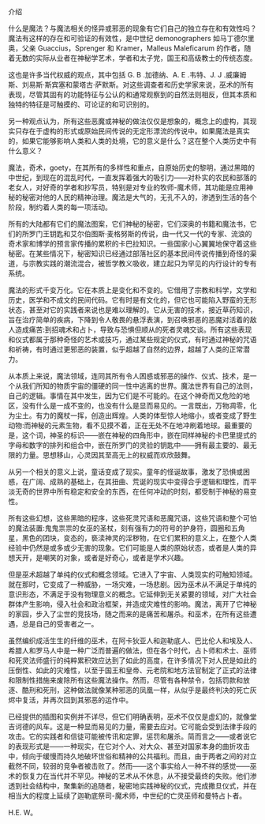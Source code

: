 

介绍

什么是魔法？与魔法相关的怪异或邪恶的现象有它们自己的独立存在和有效性吗？魔法有这样的存在和可验证的有效性，是中世纪 demonographers 如马丁德尔里奥，父亲 Guaccius，Sprenger 和 Kramer，Malleus Maleficarum 的作者，随着无数的实际从业者在神秘学艺术，学者和太子党，国王和高级教士的传统态度。

这也是许多当代权威的观点，其中包括 G. B .加德纳、A. E .韦特、J. J .威廉姆斯、刘易斯·斯宾塞和蒙塔古·萨默斯。对这些调查者和历史学家来说，巫术的所有表现，尽管其固有的功能特征与公认的和通常观察到的自然法则相反，但其本质和独特的特征是可触摸的、可论证的和可识别的。

另一种观点认为，所有这些恶魔或神秘的做法仅仅是想象的，概念上的虚构，其现实只存在于虚构的形式或原始民间传说的无定形漂流的传说中。如果魔法是真实的，如果它能够影响人类和人类的处境，它的意义是什么？这在整个人类历史中有什么意义？

魔法，奇术，goety，在其所有的多样性和重点，自原始历史的黎明，通过黑暗的中世纪，到现在的混乱时代，一直发挥着强大的吸引力——对朴实的农民和部落的老女人，对好奇的学者和抄写员，特别是对专业的牧师-魔术师，其功能是应用神秘的秘密对他的人民的精神治理。魔法是大气的，无孔不入的，渗透到生活的各个阶段，制约着人类的每一项活动。

所有的大陆都有它们的魔法图案，它们神秘的秘密，它们深奥的书籍和魔法书，它们的所罗门王钥匙和艾尔伯图斯·麦格努斯的传说，由一代又一代的专家、流浪的奇术家和博学的预言家传播的累积的卡巴拉知识。一些国家小心翼翼地保守着这些秘密。在某些情况下，秘密知识已经通过部落社区的基本民间传说传播到奇怪的渠道，与宗教实践的潮流混合，被哲学教义吸收，建立起只为罕见的内行设计的专有系统。

魔法的形式千变万化。它在本质上是变化和不变的。它借用了宗教和科学，文学和历史，医学和不成文的民间代码。它有时是有文化的，但它也可能陷入野蛮的无形状态，甚至对它的实践者来说也是难以理解的。它从无害的技术，接近草药知识，旨在治疗简单的疾病，下降到令人敬畏的悬浮表演，到召唤邪恶的恶魔对活着的敌人造成痛苦:到招魂术和占卜，导致与恐惧但顺从的死者灵魂交谈。所有这些表现和仪式都属于那种奇怪的艺术或技巧，通过某些规定的仪式，有时通过神秘的咒语和祈祷，有时通过更邪恶的装置，似乎超越了自然的边界，超越了人类的正常潜力。

从本质上来说，魔法领域，连同其所有令人困惑或邪恶的操作、仪式、技术，是一个从我们所知的物质宇宙的僵硬的同一性中逃离的世界。魔法世界有自己的法则，自己的逻辑。事情在其中发生，因为它们是不可能的。在这个神奇而又危险的地区，没有什么是一成不变的，也没有什么是显而易见的。一言既出，万物凋零，化为尘土。有力的魔杖一挥，创造出辉煌。人类的体型惊人地缩小，或者变成了野生动物:而神秘的元素生物，看不见摸不着，正在无处不在地冲刷着地球。最重要的是，这个词，神圣的标识——嵌在神秘的四角形中，嵌在同样神秘的卡巴里提式的字母和数字的排列和组合中，嵌在所罗门的灵验的钥匙中——拥有最主要的、最无限的力量。思想移山，心灵因其至高无上的权威而欢欣鼓舞。

从另一个相关的意义上说，童话变成了现实。童年的怪诞故事，激发了恐惧或困惑，在广阔、成熟的基础上，在其扭曲、荒诞的现实中变得合乎逻辑和理性，而平淡无奇的世界中所有稳定和安全的东西，在任何冲动的时刻，都受制于神秘的易变性。

所有这些幻想，这些黑暗的程序，这些死灵咒语和恶魔咒语，这些咒语和整个可怕的魔法装置:鬼鬼祟祟的女巫的圣杖，刻有强有力的符号的护身符，圆圈和五角星，黑色的团块，变态的，亵渎神灵的淫秽物，在它们累积的意义上，在整个人类经验中仍然是或多或少无害的现象。它们可能是人类的原始状态，或者是人类的异想天开，是嘲笑的对象，或者是好奇心，或者是学术兴趣。

但是巫术超越了单纯的仪式和概念领域。它进入了宇宙、人类现实的可触知领域。就在那时，它变成了一种威胁，一场灾难，一场悲剧。因为巫术从不满足于单纯的意识形态，不满足于没有物理意义的概念。它延伸到无关紧要的领域，对广大社会群体产生影响，侵入社会和政治框架，并造成灾难性的影响。魔法，离开了它神秘的家园，步入了尘世的竞技场，随之而来的是痛苦和屠杀。和巫术，在所有这些遭遇，总是自己的受害者之一。

虽然编织成活生生的纤维的巫术，在阿卡狄亚人和迦勒底人、巴比伦人和埃及人、希腊人和罗马人中是一种广泛而普遍的做法，但在各个时代，占卜师和术士、巫师和死灵法师盛行的纯粹累积效应达到了如此的高度，在许多情况下对人民是如此的压倒性、如此的灾难性，以至于国王和皇帝、元老院和地方法官制定了正式的法律和限制性措施来废除所有这些魔法操作。然而，尽管有各种禁令，包括罚款和放逐、酷刑和死刑，这种做法就像某种邪恶的凤凰一样，从似乎是最终判决的死亡灰烬中复活，并再次回到其邪恶的运作中。

已经提供的插图和实例并不详尽，但它们明确表明，巫术不仅仅是虚幻的，就像堂吉诃德的风车。这是一种显而易见的力量，需要去应对。它可能会受到法律手段的攻击。它的实践者和信徒可能被传讯和定罪，惩罚和屠杀。简而言之——或者说它的表现形式是——一种现实，在它对个人、对大众、甚至对国家本身的曲折攻击中，倾向于缓慢而持久地破坏世俗和精神的公共福利。而且，由于两者之间的对立截然不同，较弱的竞争者被击败了。然而——这个事实给人一种不祥的感觉——巫术的恢复力在当代并不罕见。神秘的艺术从不休息，从不接受最终的失败。他们渗透到社会结构中，聚集新的追随者，秘密地实践神秘的仪式，完成撒旦仪式，并在相当大的程度上延续了迦勒底祭司-魔术师，中世纪的亡灵巫师和曼特占卜者。

H.E. W。